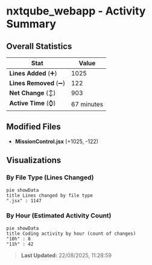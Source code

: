 # nxtqube_webapp - Activity Summary 

## Overall Statistics

| Stat                   | Value                                                             |
| ---------------------- | ----------------------------------------------------------------- |
| **Lines Added** (➕)   | 1025                                          |
| **Lines Removed** (➖) | 122                                        |
| **Net Change** (↕)    | 903                |
| **Active Time** (⌚)   | 67 minutes |


## Modified Files
- **MissionControl.jsx** (+1025, -122)

## Visualizations

### By File Type (Lines Changed)

```mermaid
pie showData
title Lines changed by file type
".jsx" : 1147
```

### By Hour (Estimated Activity Count)

```mermaid
pie showData
title Coding activity by hour (count of changes)
"10h" : 8
"11h" : 42
```


> **Last Updated:** 22/08/2025, 11:28:59